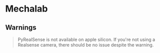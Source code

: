 # Mechalab

## Warnings

> PyRealSense is not available on apple silicon. If you're not using a Realsense camera, there should be no issue despite the warning.

